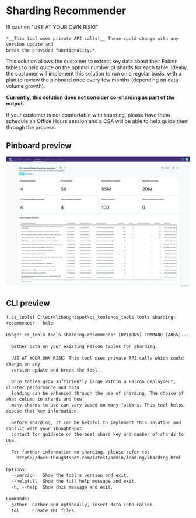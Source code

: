 # Sharding Recommender

!!! caution "USE AT YOUR OWN RISK!"

    *__This tool uses private API calls!__ These could change with any version update and
    break the provided functionality.*

This solution allows the customer to extract key data about their Falcon tables to help
guide on the optimal number of shards for each table. Ideally, the customer will
implement this solution to run on a regular basis, with a plan to review the pinboard
once every few months (depending on data volume growth).

**Currently, this solution does not consider co-sharding as part of the output.**

If your customer is not comfortable with sharding, please have them schedule an
Office Hours session and a CSA will be able to help guide them through the process.

## Pinboard preview

![pinboard](./pinboard.png)

## CLI preview

```console
(.cs_tools) C:\work\thoughtspot\cs_tools>cs_tools tools sharding-recommender --help

Usage: cs_tools tools sharding-recommender [OPTIONS] COMMAND [ARGS]...

  Gather data on your existing Falcon tables for sharding.

  USE AT YOUR OWN RISK! This tool uses private API calls which could change on any
  version update and break the tool.

  Once tables grow sufficiently large within a Falcon deployment, cluster performance and data
  loading can be enhanced through the use of sharding. The choice of what column to shards and how
  many shards to use can vary based on many factors. This tool helps expose that key information.

  Before sharding, it can be helpful to implement this solution and consult with your ThoughtSpot
  contact for guidance on the best shard key and number of shards to use.

  For further information on sharding, please refer to:
    https://docs.thoughtspot.com/latest/admin/loading/sharding.html

Options:
  --version   Show the tool's version and exit.
  --helpfull  Show the full help message and exit.
  -h, --help  Show this message and exit.

Commands:
  gather  Gather and optionally, insert data into Falcon.
  tml     Create TML files.
```
